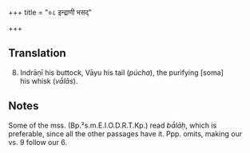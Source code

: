 +++
title = "०८ इन्द्राणी भसद्"

+++
## Translation
8. Indrāṇī his buttock, Vāyu his tail (*púcha*), the purifying \[soma\]  
his whisk (*vā́lās*).

## Notes
Some of the mss. (Bp.²s.m.E.I.O.D.R.T.Kp.) read *bā́lāḥ*, which is  
preferable, since all the other passages have it. Ppp. omits, making our  
vs. 9 follow our 6.
